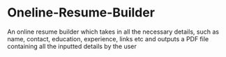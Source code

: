 # Oneline-Resume-Builder
 An online resume builder which takes in all the necessary details, such as name, contact, education, experience, links etc and outputs a PDF file containing all the inputted details by the user
